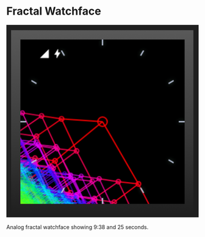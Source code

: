 # Fractal Watchface


![Fractal Watchface](https://github.com/ketrab2004-Android/Fractal-Watchface/blob/f06d125184a4bf364511e2f79f3cc9a9eafd1713/Watchface.png?raw=true)

Analog fractal watchface showing 9:38 and 25 seconds.